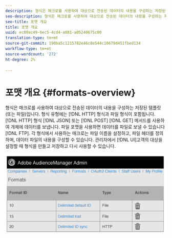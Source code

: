 ```yaml
---
description: 형식은 매크로를 사용하여 대상으로 전송된 데이터의 내용을 구성하는 저장된 템플릿(또는 파일)입니다. 형식 유형에는 HTTP 형식 및 파일 형식이 포함됩니다. HTTP 형식은 POST 또는 GET 메서드를 사용하여 JSON 개체에 데이터를 전송합니다. 파일 포맷은 FTP를 통해 파일로 데이터를 전송합니다. 각 형식에서 사용하는 매크로는 파일 이름을 설정하고, 파일 헤더를 정의하며, 데이터 파일의 내용을 구성할 수 있습니다. 고객 대상을 설정할 때 관리자 UI에서 형식을 만들고 저장하고 다시 사용할 수 있습니다.
seo-description: 형식은 매크로를 사용하여 대상으로 전송된 데이터의 내용을 구성하는 저장된 템플릿(또는 파일)입니다. 형식 유형에는 HTTP 형식 및 파일 형식이 포함됩니다. HTTP 형식은 POST 또는 GET 메서드를 사용하여 JSON 개체에 데이터를 전송합니다. 파일 포맷은 FTP를 통해 파일로 데이터를 전송합니다. 각 형식에서 사용하는 매크로는 파일 이름을 설정하고, 파일 헤더를 정의하며, 데이터 파일의 내용을 구성할 수 있습니다. 고객 대상을 설정할 때 관리자 UI에서 형식을 만들고 저장하고 다시 사용할 수 있습니다.
seo-title: 포맷 개요
title: 포맷 개요
uuid: ec80ac49-6ec5-4cd4-a881-a05240675c00
translation-type: tm+mt
source-git-commit: 190ba5c1215782e46c8e544c10679d451fbed134
workflow-type: tm+mt
source-wordcount: '272'
ht-degree: 2%

---
```



# 포맷 개요 {#formats-overview}

형식은 매크로를 사용하여 대상으로 전송된 데이터의 내용을 구성하는 저장된 템플릿(또는 파일)입니다. 형식 유형에는 [!DNL HTTP] 형식과 파일 형식이 포함됩니다. [!DNL HTTP] 형식 [!DNL JSON] 또는 [!DNL POST] [!DNL GET] 메서드를 사용하여 개체에 데이터를 보냅니다. 파일 포맷을 사용하면 데이터를 파일로 보낼 수 있습니다 [!DNL FTP]. 각 형식에서 사용하는 매크로는 파일 이름을 설정하고, 파일 헤더를 정의하며, 데이터 파일의 내용을 구성할 수 있습니다. 관리자에서 [!DNL UI]고객의 대상을 설정할 때 형식을 만들고 저장하고 다시 사용할 수 있습니다.

![](assets/formats.png)
